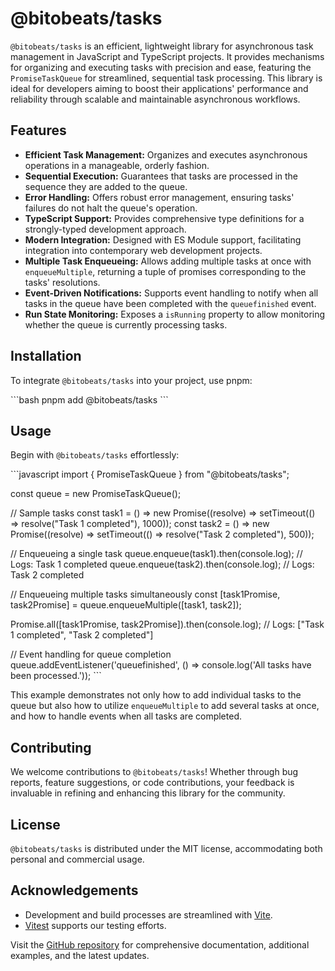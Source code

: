# @bitobeats/tasks

`@bitobeats/tasks` is an efficient, lightweight library for asynchronous task management in JavaScript and TypeScript projects. It provides mechanisms for organizing and executing tasks with precision and ease, featuring the `PromiseTaskQueue` for streamlined, sequential task processing. This library is ideal for developers aiming to boost their applications' performance and reliability through scalable and maintainable asynchronous workflows.

## Features

- **Efficient Task Management:** Organizes and executes asynchronous operations in a manageable, orderly fashion.
- **Sequential Execution:** Guarantees that tasks are processed in the sequence they are added to the queue.
- **Error Handling:** Offers robust error management, ensuring tasks' failures do not halt the queue's operation.
- **TypeScript Support:** Provides comprehensive type definitions for a strongly-typed development approach.
- **Modern Integration:** Designed with ES Module support, facilitating integration into contemporary web development projects.
- **Multiple Task Enqueueing:** Allows adding multiple tasks at once with `enqueueMultiple`, returning a tuple of promises corresponding to the tasks' resolutions.
- **Event-Driven Notifications:** Supports event handling to notify when all tasks in the queue have been completed with the `queuefinished` event.
- **Run State Monitoring:** Exposes a `isRunning` property to allow monitoring whether the queue is currently processing tasks.

## Installation

To integrate `@bitobeats/tasks` into your project, use pnpm:

\```bash
pnpm add @bitobeats/tasks
\```

## Usage

Begin with `@bitobeats/tasks` effortlessly:

\```javascript
import { PromiseTaskQueue } from "@bitobeats/tasks";

const queue = new PromiseTaskQueue();

// Sample tasks
const task1 = () => new Promise((resolve) => setTimeout(() => resolve("Task 1 completed"), 1000));
const task2 = () => new Promise((resolve) => setTimeout(() => resolve("Task 2 completed"), 500));

// Enqueueing a single task
queue.enqueue(task1).then(console.log); // Logs: Task 1 completed
queue.enqueue(task2).then(console.log); // Logs: Task 2 completed

// Enqueueing multiple tasks simultaneously
const [task1Promise, task2Promise] = queue.enqueueMultiple([task1, task2]);

Promise.all([task1Promise, task2Promise]).then(console.log); // Logs: ["Task 1 completed", "Task 2 completed"]

// Event handling for queue completion
queue.addEventListener('queuefinished', () => console.log('All tasks have been processed.'));
\```

This example demonstrates not only how to add individual tasks to the queue but also how to utilize `enqueueMultiple` to add several tasks at once, and how to handle events when all tasks are completed.

## Contributing

We welcome contributions to `@bitobeats/tasks`! Whether through bug reports, feature suggestions, or code contributions, your feedback is invaluable in refining and enhancing this library for the community.

## License

`@bitobeats/tasks` is distributed under the MIT license, accommodating both personal and commercial usage.

## Acknowledgements

- Development and build processes are streamlined with [Vite](https://vitejs.dev/).
- [Vitest](https://vitest.dev/) supports our testing efforts.

Visit the [GitHub repository](https://github.com/bitobeats/tasks) for comprehensive documentation, additional examples, and the latest updates.
